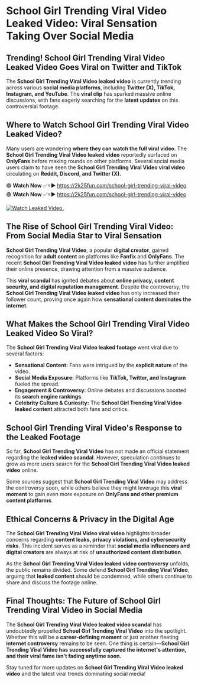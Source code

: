 # School Girl Trending Viral Video Leaked Video: Viral Sensation Taking Over Social Media

## **Trending! School Girl Trending Viral Video Leaked Video Goes Viral on Twitter and TikTok**
The **School Girl Trending Viral Video leaked video** is currently trending across various **social media platforms**, including **Twitter (X), TikTok, Instagram, and YouTube**. The **viral clip** has sparked massive online discussions, with fans eagerly searching for the **latest updates** on this controversial footage.

## **Where to Watch School Girl Trending Viral Video Leaked Video?**
Many users are wondering **where they can watch the full viral video**. The **School Girl Trending Viral Video leaked video** reportedly surfaced on **OnlyFans** before making rounds on other platforms. Several social media users claim to have seen the **School Girl Trending Viral Video viral video** circulating on **Reddit, Discord, and Twitter (X).**

🟢 **Watch Now** ✅=► https://2k25fun.com/school-girl-trending-viral-video  
🟢 **Watch Now** ✅=► https://2k25fun.com/school-girl-trending-viral-video  

[![Watch Leaked Video.](https://miro.medium.com/v2/resize:fit:828/format:webp/1*cilzJN44JGOrTw9NJCrNHA.gif "Watch Leaked Video")](https://2k25fun.com/school-girl-trending-viral-video)

## **The Rise of School Girl Trending Viral Video: From Social Media Star to Viral Sensation**
**School Girl Trending Viral Video**, a popular **digital creator**, gained recognition for **adult content** on platforms like **Fanfix** and **OnlyFans**. The recent **School Girl Trending Viral Video leaked video** has further amplified their online presence, drawing attention from a massive audience.

This **viral scandal** has ignited debates about **online privacy, content security, and digital reputation management**. Despite the controversy, the **School Girl Trending Viral Video leaked video** has only increased their follower count, proving once again how **sensational content dominates the internet**.

## **What Makes the School Girl Trending Viral Video Leaked Video So Viral?**
The **School Girl Trending Viral Video leaked footage** went viral due to several factors:
- **Sensational Content:** Fans were intrigued by the **explicit nature** of the video.
- **Social Media Exposure:** Platforms like **TikTok, Twitter, and Instagram** fueled the spread.
- **Engagement & Controversy:** Online debates and discussions boosted its **search engine rankings**.
- **Celebrity Culture & Curiosity:** The **School Girl Trending Viral Video leaked content** attracted both fans and critics.

## **School Girl Trending Viral Video's Response to the Leaked Footage**
So far, **School Girl Trending Viral Video** has not made an official statement regarding the **leaked video scandal**. However, speculation continues to grow as more users search for the **School Girl Trending Viral Video leaked video** online.

Some sources suggest that **School Girl Trending Viral Video** may address the controversy soon, while others believe they might leverage this **viral moment** to gain even more exposure on **OnlyFans and other premium content platforms**.

## **Ethical Concerns & Privacy in the Digital Age**
The **School Girl Trending Viral Video viral video** highlights broader concerns regarding **content leaks, privacy violations, and cybersecurity risks**. This incident serves as a reminder that **social media influencers and digital creators** are always at risk of **unauthorized content distribution**.

As the **School Girl Trending Viral Video leaked video controversy** unfolds, the public remains divided. Some defend **School Girl Trending Viral Video**, arguing that **leaked content** should be condemned, while others continue to share and discuss the footage online.

## **Final Thoughts: The Future of School Girl Trending Viral Video in Social Media**
The **School Girl Trending Viral Video leaked video scandal** has undoubtedly propelled **School Girl Trending Viral Video** into the spotlight. Whether this will be a **career-defining moment** or just another fleeting **internet controversy** remains to be seen. One thing is certain—**School Girl Trending Viral Video has successfully captured the internet's attention, and their viral fame isn't fading anytime soon.**

Stay tuned for more updates on **School Girl Trending Viral Video leaked video** and the latest viral trends dominating social media!